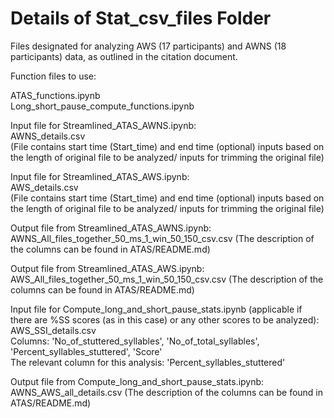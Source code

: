 # Details of Stat_csv_files Folder

Files designated for analyzing AWS (17 participants) and AWNS (18 participants) data, as outlined in the citation document.   

Function files to use:  

ATAS_functions.ipynb  
Long_short_pause_compute_functions.ipynb  

  
  
Input file for Streamlined_ATAS_AWNS.ipynb:  
AWNS_details.csv  
(File contains start time (Start_time) and end time (optional) inputs based on the length of original file to be analyzed/ inputs for trimming the original file)

Input file for Streamlined_ATAS_AWS.ipynb:  
AWS_details.csv  
(File contains start time (Start_time) and end time (optional) inputs based on the length of original file to be analyzed/ inputs for trimming the original file)

  
  
Output file from Streamlined_ATAS_AWNS.ipynb:  
AWNS_All_files_together_50_ms_1_win_50_150_csv.csv (The description of the columns can be found in ATAS/README.md)   

Output file from Streamlined_ATAS_AWS.ipynb:    
AWS_All_files_together_50_ms_1_win_50_150_csv.csv (The description of the columns can be found in ATAS/README.md)    

  
  
Input file for Compute_long_and_short_pause_stats.ipynb (applicable if there are %SS scores (as in this case) or any other scores to be analyzed):  
AWS_SSI_details.csv  
Columns: 'No_of_stuttered_syllables', 'No_of_total_syllables', 'Percent_syllables_stuttered', 'Score'  
The relevant column for this analysis: 'Percent_syllables_stuttered'

  
Output file from Compute_long_and_short_pause_stats.ipynb:    
AWNS_AWS_all_details.csv (The description of the columns can be found in ATAS/README.md)   

